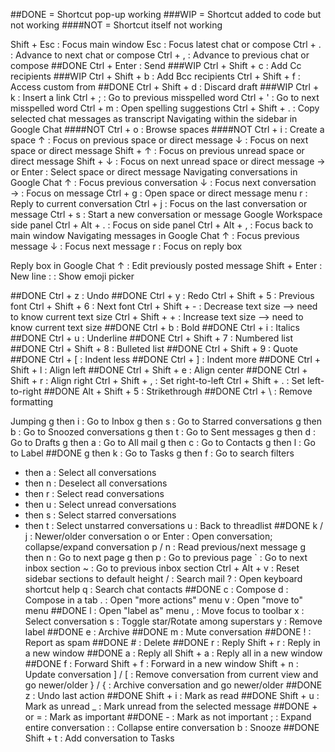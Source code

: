 ##DONE = Shortcut pop-up working
###WIP = Shortcut added to code but not working
####NOT = Shortcut itself not working

Shift + Esc :	Focus main window
Esc :	Focus latest chat or compose
Ctrl + . :	Advance to next chat or compose
Ctrl + , :	Advance to previous chat or compose
##DONE Ctrl + Enter :	Send
###WIP Ctrl + Shift + c :	Add Cc recipients
###WIP Ctrl + Shift + b :	Add Bcc recipients
Ctrl + Shift + f :	Access custom from
##DONE Ctrl + Shift + d :	Discard draft
###WIP Ctrl + k :	Insert a link
Ctrl + ; :	Go to previous misspelled word
Ctrl + ' :	Go to next misspelled word
Ctrl + m :	Open spelling suggestions
Ctrl + Shift + . :	Copy selected chat messages as transcript
Navigating within the sidebar in Google Chat
####NOT Ctrl + o :	Browse spaces
####NOT Ctrl + i :	Create a space
↑ :	Focus on previous space or direct message
↓ :	Focus on next space or direct message
Shift + ↑ :	Focus on previous unread space or direct message
Shift + ↓ :	Focus on next unread space or direct message
→ or Enter :	Select space or direct message
Navigating conversations in Google Chat
↑ :	Focus previous conversation
↓ :	Focus next conversation
→ :	Focus on message
Ctrl + g :	Open space or direct message menu
r :	Reply to current conversation
Ctrl + j :	Focus on the last conversation or message
Ctrl + s :	Start a new conversation or message
Google Workspace side panel
Ctrl + Alt + . :	Focus on side panel
Ctrl + Alt + , :	Focus back to main window
Navigating messages in Google Chat
↑ :	Focus previous message
↓ :	Focus next message
r :	Focus on reply box

Reply box in Google Chat
↑ :	Edit previously posted message
Shift + Enter :	New line
: :	Show emoji picker

##DONE Ctrl + z :	Undo
##DONE Ctrl + y :	Redo
Ctrl + Shift + 5 :	Previous font
Ctrl + Shift + 6 :	Next font
Ctrl + Shift + - :	Decrease text size --> need to know current text size
Ctrl + Shift + + :	Increase text size --> need to know current text size
##DONE Ctrl + b :	Bold
##DONE Ctrl + i :	Italics
##DONE Ctrl + u :	Underline
##DONE Ctrl + Shift + 7 :	Numbered list
##DONE Ctrl + Shift + 8 :	Bulleted list
##DONE Ctrl + Shift + 9 :	Quote
##DONE Ctrl + [ :	Indent less
##DONE Ctrl + ] :	Indent more
##DONE Ctrl + Shift + l :	Align left
##DONE Ctrl + Shift + e :	Align center
##DONE Ctrl + Shift + r :	Align right
Ctrl + Shift + , :	Set right-to-left
Ctrl + Shift + . :	Set left-to-right
##DONE Alt + Shift + 5 :	Strikethrough
##DONE Ctrl + \ :	Remove formatting

Jumping
g then i :	Go to Inbox
g then s :	Go to Starred conversations
g then b :	Go to Snoozed conversations
g then t :	Go to Sent messages
g then d :	Go to Drafts
g then a :	Go to All mail
g then c :	Go to Contacts
g then l :	Go to Label
##DONE g then k :	Go to Tasks
g then f :	Go to search filters
* then a :	Select all conversations
* then n :	Deselect all conversations
* then r :	Select read conversations
* then u :	Select unread conversations
* then s :	Select starred conversations
* then t :	Select unstarred conversations
u :	Back to threadlist
##DONE k / j :	Newer/older conversation
o or Enter :	Open conversation; collapse/expand conversation
p / n :	Read previous/next message
g then n :	Go to next page
g then p :	Go to previous page
` :	Go to next inbox section
~ :	Go to previous inbox section
Ctrl + Alt + v :	Reset sidebar sections to default height
/ :	Search mail
? :	Open keyboard shortcut help
q :	Search chat contacts
##DONE c :	Compose
d :	Compose in a tab
. :	Open "more actions" menu
v :	Open "move to" menu
##DONE l :	Open "label as" menu
, :	Move focus to toolbar
x :	Select conversation
s :	Toggle star/Rotate among superstars
y :	Remove label
##DONE e :	Archive
##DONE m :	Mute conversation
##DONE ! :	Report as spam
##DONE # :	Delete
##DONE r :	Reply
Shift + r :	Reply in a new window
##DONE a :	Reply all
Shift + a :	Reply all in a new window
##DONE f :	Forward
Shift + f :	Forward in a new window
Shift + n :	Update conversation
] / [ :	Remove conversation from current view and go newer/older
} / { :	Archive conversation and go newer/older
##DONE z :	Undo last action
##DONE Shift + i :	Mark as read
##DONE Shift + u :	Mark as unread
_ :	Mark unread from the selected message
##DONE + or = :	Mark as important
##DONE - :	Mark as not important
; :	Expand entire conversation
: :	Collapse entire conversation
b :	Snooze
##DONE Shift + t :	Add conversation to Tasks